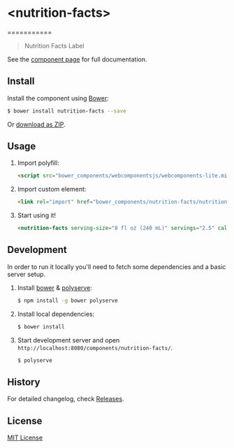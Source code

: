 # &lt;nutrition-facts&gt;
===========
> Nutrition Facts Label

See the [component page](http://mwootendev.github.io/nutrition-facts/) for full
documentation.

## Install

Install the component using [Bower](http://bower.io/):

```sh
$ bower install nutrition-facts --save
```

Or [download as ZIP](https://github.com/mwooten/nutrition-facts/archive/master.zip).

## Usage

1. Import polyfill:

    ```html
    <script src="bower_components/webcomponentsjs/webcomponents-lite.min.js"></script>
    ```

2. Import custom element:

    ```html
    <link rel="import" href="bower_components/nutrition-facts/nutrition-facts.html">
    ```

3. Start using it!

    ```html
    <nutrition-facts serving-size="8 fl oz (240 mL)" servings="2.5" calories="110" total-fat="0" sodium="70" carbohydrates="31" sugars="30"></nutrition-facts>
    ```
## Development

In order to run it locally you'll need to fetch some dependencies and a basic server setup.

1. Install [bower](http://bower.io/) & [polyserve](https://npmjs.com/polyserve):

    ```sh
    $ npm install -g bower polyserve
    ```

2. Install local dependencies:

    ```sh
    $ bower install
    ```

3. Start development server and open `http://localhost:8080/components/nutrition-facts/`.

    ```sh
    $ polyserve
    ```

## History

For detailed changelog, check [Releases](https://github.com/mwooten/nutrition-facts/releases).

## License

[MIT License](http://opensource.org/licenses/MIT)
